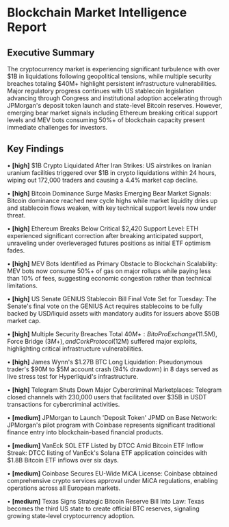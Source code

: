 # Blockchain Market Intelligence Report

## Executive Summary

The cryptocurrency market is experiencing significant turbulence with over $1B in liquidations following geopolitical tensions, while multiple security breaches totaling $40M+ highlight persistent infrastructure vulnerabilities. Major regulatory progress continues with US stablecoin legislation advancing through Congress and institutional adoption accelerating through JPMorgan's deposit token launch and state-level Bitcoin reserves. However, emerging bear market signals including Ethereum breaking critical support levels and MEV bots consuming 50%+ of blockchain capacity present immediate challenges for investors.

## Key Findings

• **[high]** $1B Crypto Liquidated After Iran Strikes: US airstrikes on Iranian uranium facilities triggered over $1B in crypto liquidations within 24 hours, wiping out 172,000 traders and causing a 4.4% market cap decline.

• **[high]** Bitcoin Dominance Surge Masks Emerging Bear Market Signals: Bitcoin dominance reached new cycle highs while market liquidity dries up and stablecoin flows weaken, with key technical support levels now under threat.

• **[high]** Ethereum Breaks Below Critical $2,420 Support Level: ETH experienced significant correction after breaking anticipated support, unraveling under overleveraged futures positions as initial ETF optimism fades.

• **[high]** MEV Bots Identified as Primary Obstacle to Blockchain Scalability: MEV bots now consume 50%+ of gas on major rollups while paying less than 10% of fees, suggesting economic congestion rather than technical limitations.

• **[high]** US Senate GENIUS Stablecoin Bill Final Vote Set for Tuesday: The Senate's final vote on the GENIUS Act requires stablecoins to be fully backed by USD/liquid assets with mandatory audits for issuers above $50B market cap.

• **[high]** Multiple Security Breaches Total $40M+: BitoPro Exchange ($11.5M), Force Bridge ($3M+), and Cork Protocol ($12M) suffered major exploits, highlighting critical infrastructure vulnerabilities.

• **[high]** James Wynn's $1.27B BTC Long Liquidation: Pseudonymous trader's $90M to $5M account crash (94% drawdown) in 8 days served as live stress test for Hyperliquid's infrastructure.

• **[high]** Telegram Shuts Down Major Cybercriminal Marketplaces: Telegram closed channels with 230,000 users that facilitated over $35B in USDT transactions for cybercriminal activities.

• **[medium]** JPMorgan to Launch 'Deposit Token' JPMD on Base Network: JPMorgan's pilot program with Coinbase represents significant traditional finance entry into blockchain-based financial products.

• **[medium]** VanEck SOL ETF Listed by DTCC Amid Bitcoin ETF Inflow Streak: DTCC listing of VanEck's Solana ETF application coincides with $1.8B Bitcoin ETF inflows over six days.

• **[medium]** Coinbase Secures EU-Wide MiCA License: Coinbase obtained comprehensive crypto services approval under MiCA regulations, enabling operations across all European markets.

• **[medium]** Texas Signs Strategic Bitcoin Reserve Bill Into Law: Texas becomes the third US state to create official BTC reserves, signaling growing state-level cryptocurrency adoption.